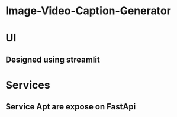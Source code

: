 # Image-Video-Caption-Generator

# UI 
 ## Designed using streamlit

# Services
 ## Service Apt are expose on FastApi
